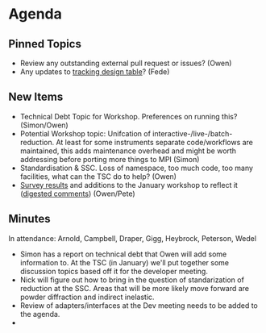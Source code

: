Agenda
======

Pinned Topics
-------------
* Review any outstanding external pull request or issues? (Owen)
* Any updates to [tracking design table](https://github.com/mantidproject/documents/blob/master/Project-Management/TechnicalSteeringCommittee/reports/TSC-TrackingDesignProposals.md)? (Fede)

New Items
---------
* Technical Debt Topic for Workshop. Preferences on running this? (Simon/Owen)
* Potential Workshop topic: Unifcation of interactive-/live-/batch-reduction. At least for some instruments separate code/workflows are maintained, this adds maintenance overhead and might be worth addressing before porting more things to MPI (Simon)
* Standardisation & SSC. Loss of namespace, too much code, too many facilities, what can the TSC do to help? (Owen)
* [Survey results](https://www.surveymonkey.com/results/SM-N5VB8VDJ/) and additions to the January workshop to reflect it ([digested comments](/Project-Management/TechnicalSteeringCommittee/reports/DeveloperSurveyResults2015.md)) (Owen/Pete)

Minutes
-------
In attendance: Arnold, Campbell, Draper, Gigg, Heybrock, Peterson, Wedel

* Simon has a report on technical debt that Owen will add some information to. At the TSC (in January) we'll put together some discussion topics based off it for the developer meeting.
* Nick will figure out how to bring in the question of standarization of reduction at the SSC. Areas that will be more likely move forward are powder diffraction and indirect inelastic.
* Review of adapters/interfaces at the Dev meeting needs to be added to the agenda.
*
